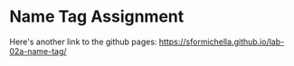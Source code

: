 # Name Tag Assignment

Here's another link to the github pages: https://sformichella.github.io/lab-02a-name-tag/